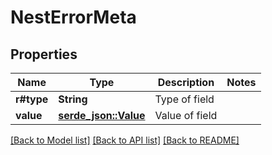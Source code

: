 # NestErrorMeta

## Properties

Name | Type | Description | Notes
------------ | ------------- | ------------- | -------------
**r#type** | **String** | Type of field | 
**value** | [**serde_json::Value**](.md) | Value of field | 

[[Back to Model list]](../README.md#documentation-for-models) [[Back to API list]](../README.md#documentation-for-api-endpoints) [[Back to README]](../README.md)


